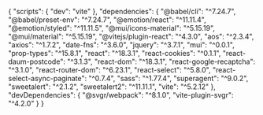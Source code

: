 {
  "scripts": { 
    "dev": "vite"
  },
  "dependencies": {
    "@babel/cli": "^7.24.7",
    "@babel/preset-env": "^7.24.7",
    "@emotion/react": "^11.11.4",
    "@emotion/styled": "^11.11.5",
    "@mui/icons-material": "^5.15.19",
    "@mui/material": "^5.15.19",
    "@vitejs/plugin-react": "^4.3.0",
    "aos": "^2.3.4",
    "axios": "^1.7.2",
    "date-fns": "^3.6.0",
    "jquery": "^3.7.1",
    "mui": "^0.0.1",
    "prop-types": "^15.8.1",
    "react": "^18.3.1",
    "react-cookies": "^0.1.1",
    "react-daum-postcode": "^3.1.3",
    "react-dom": "^18.3.1",
    "react-google-recaptcha": "^3.1.0",
    "react-router-dom": "^6.23.1",
    "react-select": "^5.8.0",
    "react-select-async-paginate": "^0.7.4",
    "sass": "^1.77.4",
    "superagent": "^9.0.2",
    "sweetalert": "^2.1.2",
    "sweetalert2": "^11.11.1",
    "vite": "^5.2.12"
  },
  "devDependencies": {
    "@svgr/webpack": "^8.1.0",
    "vite-plugin-svgr": "^4.2.0"
  }
}
